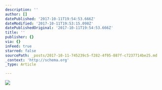 ```yaml
---
description: ''
author: []
datePublished: '2017-10-11T19:54:53.666Z'
dateModified: '2017-10-11T19:53:15.098Z'
datePublishedOriginal: '2017-10-11T19:54:53.666Z'
title: ''
publisher: {}
via: {}
inFeed: true
starred: false
sourcePath: _posts/2017-10-11-745239c5-f282-4f95-887f-c7237714be25.md
_context: 'http://schema.org'
_type: Article

---
```

![](https://the-grid-user-content.s3-us-west-2.amazonaws.com/4b13aac4-aa58-4442-aad3-7717b43bda0a.jpg)